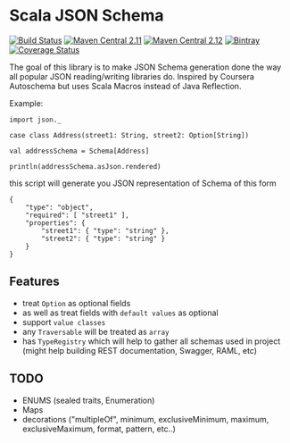 # Scala JSON Schema
[![Build Status](https://travis-ci.org/andyglow/scala-jsonschema.svg)](https://travis-ci.org/andyglow/scala-jsonschema)
[![Maven Central 2.11](https://maven-badges.herokuapp.com/maven-central/com.github.andyglow/scala-jsonschema_2.11/badge.svg)](https://maven-badges.herokuapp.com/maven-central/com.github.andyglow/scala-jsonschema_2.11)
[![Maven Central 2.12](https://maven-badges.herokuapp.com/maven-central/com.github.andyglow/scala-jsonschema_2.12/badge.svg)](https://maven-badges.herokuapp.com/maven-central/com.github.andyglow/scala-jsonschema_2.12)
[![Bintray](https://api.bintray.com/packages/andyglow/scala-tools/scala-jsonschema/images/download.svg) ](https://bintray.com/andyglow/scala-tools/scala-jsonschema/_latestVersion)
[![Coverage Status](https://coveralls.io/repos/andyglow/scala-jsonschema/badge.svg)](https://coveralls.io/r/andyglow/scala-jsonschema)

The goal of this library is to make JSON Schema generation done the way all popular JSON reading/writing libraries do.
Inspired by Coursera Autoschema but uses Scala Macros instead of Java Reflection.

Example:
```
import json._

case class Address(street1: String, street2: Option[String])

val addressSchema = Schema[Address]

println(addressSchema.asJson.rendered)
```

this script will generate you JSON representation of Schema of this form
```
{
    "type": "object",
    "required": [ "street1" ],
    "properties": {
        "street1": { "type": "string" },
        "street2": { "type": "string" }
    }
}
```

## Features

- treat `Option` as optional fields
- as well as treat fields with `default values` as optional
- support `value classes`
- any `Traversable` will be treated as `array`
- has `TypeRegistry` which will help to gather all schemas used in project (might help building REST documentation, Swagger, RAML, etc)

## TODO
- ENUMS (sealed traits, Enumeration)
- Maps
- decorations ("multipleOf", minimum, exclusiveMinimum, maximum, exclusiveMaximum, format, pattern, etc..)

